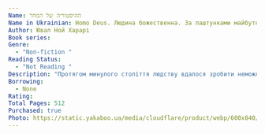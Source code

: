 ```yaml
---
Name: ההיסטוריה של המחר
Name in Ukrainian: Homo Deus. Людина божественна. За лаштунками майбутнього
Author: Ювал Ной Харарі
Book series:
Genre:
  - "Non-fiction "
Reading Status:
  - "Not Reading "
Description: "Протягом минулого століття людству вдалося зробити неможливе: приборкати голод, епідемії і війни. Здається, що в це важко повірити, проте, як пояснює Харарі в своєму фірмовому стилі - досконалому і захопливому - голод, епідемія і війна трансформувалися з незрозумілих і неконтрольованих сил природи у виклики, якими можна керувати. Вперше в історії більше людей помирає від переїдання, ніж від голодування; більше людей помирає від старості, ніж від інфекційних захворювань; і більше людей скоюють самогубство, ніж вбито солдатами, терористами і злочинцями взятими разом. У середнього американця в тисячу разів більше можливостей померти від харчування у МакДоналдсі, ніж бути вбитим Аль Каїдою."
Borrowing:
  - None
Rating:
Total Pages: 512
Purchased: true
Photo: https://static.yakaboo.ua/media/cloudflare/product/webp/600x840/0/1/01_58_35.jpg
---
```

